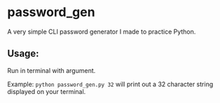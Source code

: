 # password_gen

A very simple CLI password generator I made to practice Python.

## Usage:
Run in terminal with argument.

Example:  `python password_gen.py 32` will print out a 32 character string displayed on your terminal.
